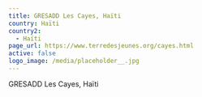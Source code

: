 ```yaml
---
title: GRESADD Les Cayes, Haïti
country: Haïti
country2:
  - Haïti
page_url: https://www.terredesjeunes.org/cayes.html
active: false
logo_image: /media/placeholder__.jpg
---
```

GRESADD Les Cayes, Haïti
